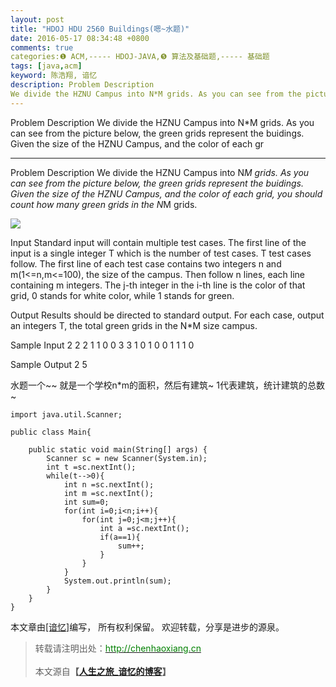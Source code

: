 ```yaml
---
layout: post
title: "HDOJ HDU 2560 Buildings(嗯~水题)"
date: 2016-05-17 08:34:48 +0800
comments: true
categories:❶ ACM,----- HDOJ-JAVA,❺ 算法及基础题,----- 基础题
tags: [java,acm]
keyword: 陈浩翔, 谙忆
description: Problem Description 
We divide the HZNU Campus into N*M grids. As you can see from the picture below, the green grids represent the buidings. Given the size of the HZNU Campus, and the color of each gr 
---
```



Problem Description 
We divide the HZNU Campus into N*M grids. As you can see from the picture below, the green grids represent the buidings. Given the size of the HZNU Campus, and the color of each gr
<!-- more -->
----------

Problem Description
We divide the HZNU Campus into N*M grids. As you can see from the picture below, the green grids represent the buidings. Given the size of the HZNU Campus, and the color of each grid, you should count how many green grids in the N*M grids.

![](http://img.blog.csdn.net/20160517203322300)

 

Input
Standard input will contain multiple test cases. The first line of the input is a single integer T which is the number of test cases. T test cases follow. 
The first line of each test case contains two integers n and m(1<=n,m<=100), the size of the campus. Then follow n lines, each line containing m integers. The j-th integer in the i-th line is the color of that grid, 0 stands for white color, while 1 stands for green.


 

Output
Results should be directed to standard output. For each case, output an integers T, the total green grids in the N*M size campus.
 

Sample Input
2
2 2
1 1
0 0
3 3
1 0 1
0 0 1
1 1 0
 

Sample Output
2
5


水题一个~~
就是一个学校n*m的面积，然后有建筑~
1代表建筑，统计建筑的总数~


```
import java.util.Scanner;

public class Main{

	public static void main(String[] args) {
		Scanner sc = new Scanner(System.in);
		int t =sc.nextInt();
		while(t-->0){
			int n =sc.nextInt();
			int m =sc.nextInt();
			int sum=0;
			for(int i=0;i<n;i++){
				for(int j=0;j<m;j++){
					int a =sc.nextInt();
					if(a==1){
						sum++;
					}
				}
			}
			System.out.println(sum);
		}
	}
}

```

本文章由<a href="http://chenhaoxiang.cn/">[谙忆]</a>编写， 所有权利保留。 
欢迎转载，分享是进步的源泉。
<blockquote cite='陈浩翔'>
<p background-color='#D3D3D3'>转载请注明出处：<a href='http://chenhaoxiang.cn'><font color="green">http://chenhaoxiang.cn</font></a><br><br>
本文源自<strong>【<a href='http://chenhaoxiang.cn' target='_blank'>人生之旅_谙忆的博客</a>】</strong></p>
</blockquote>
